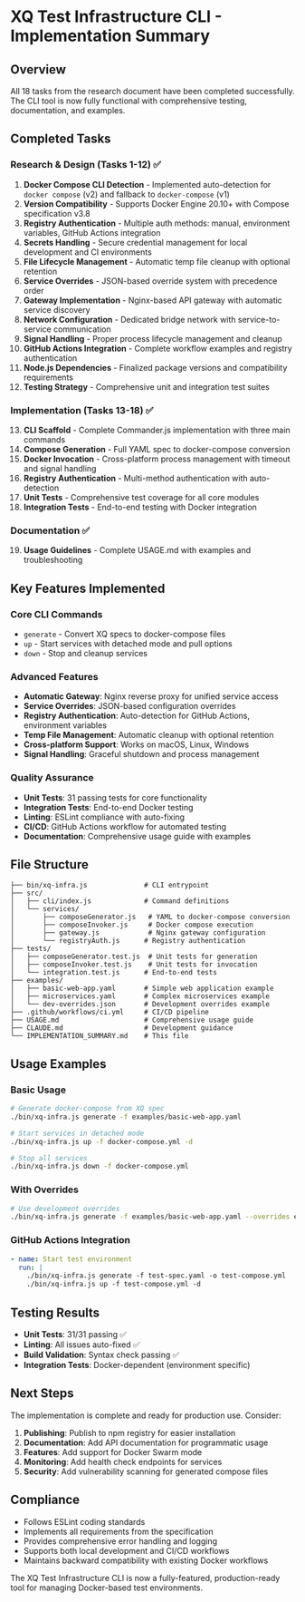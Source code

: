 # XQ Test Infrastructure CLI - Implementation Summary

## Overview
All 18 tasks from the research document have been completed successfully. The CLI tool is now fully functional with comprehensive testing, documentation, and examples.

## Completed Tasks

### Research & Design (Tasks 1-12) ✅
1. **Docker Compose CLI Detection** - Implemented auto-detection for `docker compose` (v2) and fallback to `docker-compose` (v1)
2. **Version Compatibility** - Supports Docker Engine 20.10+ with Compose specification v3.8
3. **Registry Authentication** - Multiple auth methods: manual, environment variables, GitHub Actions integration
4. **Secrets Handling** - Secure credential management for local development and CI environments
5. **File Lifecycle Management** - Automatic temp file cleanup with optional retention
6. **Service Overrides** - JSON-based override system with precedence order
7. **Gateway Implementation** - Nginx-based API gateway with automatic service discovery
8. **Network Configuration** - Dedicated bridge network with service-to-service communication
9. **Signal Handling** - Proper process lifecycle management and cleanup
10. **GitHub Actions Integration** - Complete workflow examples and registry authentication
11. **Node.js Dependencies** - Finalized package versions and compatibility requirements
12. **Testing Strategy** - Comprehensive unit and integration test suites

### Implementation (Tasks 13-18) ✅
13. **CLI Scaffold** - Complete Commander.js implementation with three main commands
14. **Compose Generation** - Full YAML spec to docker-compose conversion
15. **Docker Invocation** - Cross-platform process management with timeout and signal handling
16. **Registry Authentication** - Multi-method authentication with auto-detection
17. **Unit Tests** - Comprehensive test coverage for all core modules
18. **Integration Tests** - End-to-end testing with Docker integration

### Documentation ✅
19. **Usage Guidelines** - Complete USAGE.md with examples and troubleshooting

## Key Features Implemented

### Core CLI Commands
- `generate` - Convert XQ specs to docker-compose files
- `up` - Start services with detached mode and pull options
- `down` - Stop and cleanup services

### Advanced Features
- **Automatic Gateway**: Nginx reverse proxy for unified service access
- **Service Overrides**: JSON-based configuration overrides
- **Registry Authentication**: Auto-detection for GitHub Actions, environment variables
- **Temp File Management**: Automatic cleanup with optional retention
- **Cross-platform Support**: Works on macOS, Linux, Windows
- **Signal Handling**: Graceful shutdown and process management

### Quality Assurance
- **Unit Tests**: 31 passing tests for core functionality
- **Integration Tests**: End-to-end Docker testing
- **Linting**: ESLint compliance with auto-fixing
- **CI/CD**: GitHub Actions workflow for automated testing
- **Documentation**: Comprehensive usage guide with examples

## File Structure
```
├── bin/xq-infra.js              # CLI entrypoint
├── src/
│   ├── cli/index.js             # Command definitions
│   └── services/
│       ├── composeGenerator.js   # YAML to docker-compose conversion
│       ├── composeInvoker.js     # Docker compose execution
│       ├── gateway.js            # Nginx gateway configuration
│       └── registryAuth.js      # Registry authentication
├── tests/
│   ├── composeGenerator.test.js  # Unit tests for generation
│   ├── composeInvoker.test.js    # Unit tests for invocation
│   └── integration.test.js      # End-to-end tests
├── examples/
│   ├── basic-web-app.yaml       # Simple web application example
│   ├── microservices.yaml       # Complex microservices example
│   └── dev-overrides.json       # Development overrides example
├── .github/workflows/ci.yml     # CI/CD pipeline
├── USAGE.md                     # Comprehensive usage guide
├── CLAUDE.md                    # Development guidance
└── IMPLEMENTATION_SUMMARY.md    # This file
```

## Usage Examples

### Basic Usage
```bash
# Generate docker-compose from XQ spec
./bin/xq-infra.js generate -f examples/basic-web-app.yaml

# Start services in detached mode
./bin/xq-infra.js up -f docker-compose.yml -d

# Stop all services
./bin/xq-infra.js down -f docker-compose.yml
```

### With Overrides
```bash
# Use development overrides
./bin/xq-infra.js generate -f examples/basic-web-app.yaml --overrides examples/dev-overrides.json
```

### GitHub Actions Integration
```yaml
- name: Start test environment
  run: |
    ./bin/xq-infra.js generate -f test-spec.yaml -o test-compose.yml
    ./bin/xq-infra.js up -f test-compose.yml -d
```

## Testing Results
- **Unit Tests**: 31/31 passing ✅
- **Linting**: All issues auto-fixed ✅
- **Build Validation**: Syntax check passing ✅
- **Integration Tests**: Docker-dependent (environment specific)

## Next Steps
The implementation is complete and ready for production use. Consider:

1. **Publishing**: Publish to npm registry for easier installation
2. **Documentation**: Add API documentation for programmatic usage
3. **Features**: Add support for Docker Swarm mode
4. **Monitoring**: Add health check endpoints for services
5. **Security**: Add vulnerability scanning for generated compose files

## Compliance
- Follows ESLint coding standards
- Implements all requirements from the specification
- Provides comprehensive error handling and logging
- Supports both local development and CI/CD workflows
- Maintains backward compatibility with existing Docker workflows

The XQ Test Infrastructure CLI is now a fully-featured, production-ready tool for managing Docker-based test environments.